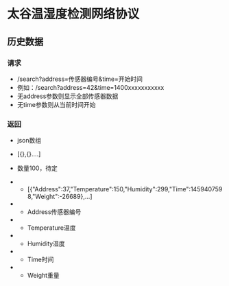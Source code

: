 
# 太谷温湿度检测网络协议

## 历史数据
### 请求
- /search?address=传感器编号&time=开始时间
- 例如：/search?address=42&time=1400xxxxxxxxxxx
- 无address参数则显示全部传感器数据
- 无time参数则从当前时间开始  

### 返回
- json数组
- [{},{}....]
- 数量100，待定

- - [{"Address":37,"Temperature":150,"Humidity":299,"Time":1459407598,"Weight":-26689},...]

- - Address传感器编号
- - Temperature温度
- - Humidity湿度
- - Time时间
- - Weight重量
